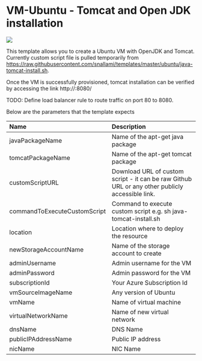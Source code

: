# VM-Ubuntu - Tomcat and Open JDK installation 

<a href="https://azuredeploy.net/" target="_blank">
    <img src="http://azuredeploy.net/deploybutton.png"/>
</a>

This template allows you to create a Ubuntu VM with OpenJDK and Tomcat. Currently custom script file is pulled temporarily from https://raw.githubusercontent.com/snallami/templates/master/ubuntu/java-tomcat-install.sh.

Once the VM is successfully provisioned, tomcat installation can be verified by accessing the link http://<FQDN name or public IP>:8080/ 

TODO: Define load balancer rule to route traffic on port 80 to 8080.   

Below are the parameters that the template expects

| Name   | Description    |
|:--- |:---|
| javaPackageName  | Name of the apt-get java package  |
| tomcatPackageName  | Name of the apt-get tomcat package  |
| customScriptURL  | Download URL of custom script - it can be raw Github URL or any other publicly accessible link.  |
| commandToExecuteCustomScript  | Command to execute custom script e.g. sh java-tomcat-install.sh  |
| location  | Location where to deploy the resource  |
| newStorageAccountName    | Name of the storage account to create    |
| adminUsername | Admin username for the VM |
| adminPassword | Admin password for the VM |
| subscriptionId | Your Azure Subscription Id |
| vmSourceImageName | Any version of Ubuntu |
| vmName | Name of virtual machine |
| virtualNetworkName | Name of new virtual network |
| dnsName | DNS Name |
| publicIPAddressName | Public IP address |
| nicName | NIC Name |
